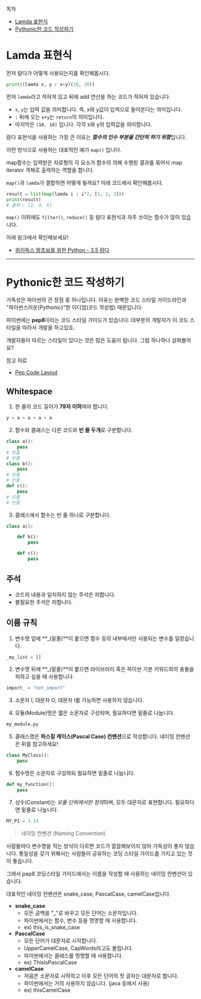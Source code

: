 
목차

- [Lamda 표현식](#lamda-표현식)
- [Pythonic한 코드 작성하기](#Pythonic한-코드-작성하기)



# Lamda 표현식

먼저 람다가 어떻게 사용되는지를 확인해봅시다.

```python
print((lamda x, y : x+y)(10, 20))
```

먼저 `lamda`라고 적혀져 있고 뒤에 add 연산을 하는 코드가 적혀져 있습니다.

- `x`, `y`는 입력 값을 의미합니다. 즉, x와 y값이 입력으로 들어온다는 의미입니다.
- `:` 뒤에 오는 `x+y`는 `return`의 의미입니다.
- 마지막은 `(10, 10)` 입니다. 각각 x와 y의 입력값을 의미합니다.

람다 표현식을 사용하는 가장 큰 이유는 ***함수의 인수 부분을 간단히 하기 위함***입니다. 

이런 방식으로 사용하는 대표적인 예가 `map()` 입니다.

map함수는 입력받은 자료형의 각 요소가 함수의 의해 수행된 결과를 묶어서 map iterator 객체로 출력하는 역할을 합니다. 

`map()`과 `lamda`가 결합하면 어떻게 될까요? 아래 코드에서 확인해봅시다.

```python
result = list(map(lamda i : i*2, [1, 2, 3]))
print(result)
# 출력 : [2, 4, 6]
```

`map()` 이외에도 `filter()`, `reduce()` 등 람다 표현식과 자주 쓰이는 함수가 많이 있습니다. 

아래 링크에서 확인해보세요!

- [위키독스 왕초보를 위한 Python -  3.5 람다](https://wikidocs.net/64)


---

# Pythonic한 코드 작성하기

가독성은 파이썬의 큰 장점 중 하나입니다. 이유는 완벽한 코드 스타일 가이드라인과 "파이썬스러운(Pythonic)"한 이디엄(코드 작성법) 때문입니다.


파이썬에는 **pep8**이라는 코드 스타일 가이드가 있습니다. 대부분의 개발자가 이 코드 스타일을 따라서 개발을 하고있죠.

개발자들이 따르는 스타일이 있다는 것은 많은 도움이 됩니다. 그럼 하나하나 살펴볼까요?

참고 자료

- [Pep Code Layout](https://pep8.org/#code-lay-out)


## Whitespace

1. 한 줄의 코드 길이가 **79자 이하**여야 합니다.

```python
y = a + a + a + a
```

2. 함수와 클래스는 다른 코드와 **빈 줄 두개**로 구분합니다.

```python
class a():
    pass
# 빈줄
# 빈줄
class b():
    pass
# 빈줄
# 빈줄
def c():
    pass
# 빈줄
# 빈줄
```

3. 클래스에서 함수는 빈 줄 하나로 구분합니다.

```python
class a():

    def b():
        pass

    def c():
        pass
```


## 주석

- 코드의 내용과 일치하지 않는 주석은 피합니다.
- 불필요한 주석은 피합니다.


## 이름 규칙

1. 변수명 앞에 **_(밑줄)**이 붙으면 함수 등의 내부에서만 사용되는 변수를 일컫습니다.

```python
_my_list = []
```

2. 변수명 뒤에 **_(밑줄)**이 붙으면 라이브러리 혹은 파이썬 기본 키워드와의 충돌을 피하고 싶을 때 사용합니다.

```python
import_ = "not_import"
```

3. 소문자 l, 대문자 O, 대문자 I를 가능하면 사용하지 않습니다. 

4. 모듈(Module)명은 짧은 소문자로 구성되며, 필요하다면 밑줄로 나눕니다.

```python
my_module.py
```

5. 클래스명은 **파스칼 케이스(Pascal Case) 컨벤션**으로 작성합니다. 네이밍 컨벤션은 뒤를 참고하세요!

```python
class MyClass():
    pass
```

6. 험수명은 소문자로 구성하되 필요하면 밑줄로 나눕니다.

```python
def my_function():
    pass
```

7. 상수(Constant)는 *모듈 단위에서만 정의*하며, 모두 대문자로 표현합니다. 필요하다면 밑줄로 나눕니다.

```python
MY_PI = 3.14
```

> 네이밍 컨벤션 (Naming Convention)

사람들마다 변수명을 적는 방식이 다르면 코드가 깔끔해보이지 않아 가독성이 좋지 않습니다. 통일성을 갖기 위해서는 사람들이 공유하는 코딩 스타일 가이드를 가지고 있는 것이 좋습니다.

그래서 pep8 코딩스타일 가이드에서는 이름을 작성할 때 사용하는 네이밍 컨벤션이 있습니다.

대표적인 네이밍 컨벤션은 snake_case, PascalCase, camelCase입니다.

- **snake_case**
    - 모든 공백을 "_"로 바꾸고 모든 단어는 소문자입니다.
    - 파이썬에서는 함수, 변수 등을 명명할 때 사용합니다.
    - ex) this_is_snake_case
- **PascalCase**
    - 모든 단어가 대문자로 시작합니다.
    - UpperCamelCase, CapWords라고도 불립니다.
    - 파이썬에서는 클래스를 명명할 때 사용합니다.
    - ex) ThisIsPascalCase
- **camelCase**
    - 처음은 소문자로 시작하고 이후 모든 단어의 첫 글자는 대문자로 합니다.
    - 파이썬에서는 거의 사용하지 않습니다. (java 등에서 사용)
    - ex) thisCamelCase